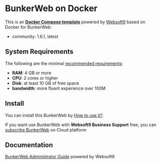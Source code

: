 # BunkerWeb on Docker  

This is an **[Docker Compose template](https://github.com/Websoft9/docker-library)** powered by [Websoft9](https://www.websoft9.com) based on Docker for BunkerWeb:


 - community:  1.6.1, latest


## System Requirements

The following are the minimal [recommended requirements](https://docs.bunkerweb.io/latest/quickstart-guide/):

* **RAM**: 4 GB or more
* **CPU**: 2 cores or higher
* **Disk**: at least 10 GB of free space
* **bandwidth**: more fluent experience over 100M  

## Install

You can install this BunkerWeb by [How to use it?](https://github.com/Websoft9/docker-library#how-to-use-it).   

If you want use BunkerWeb with **Websoft9 Business Support** free, you can [subscribe BunkerWeb](https://www.websoft9.com/apps) on Cloud platform

## Documentation

[BunkerWeb Administrator Guide](https://support.websoft9.com/docs/bunkerweb) powered by Websoft9